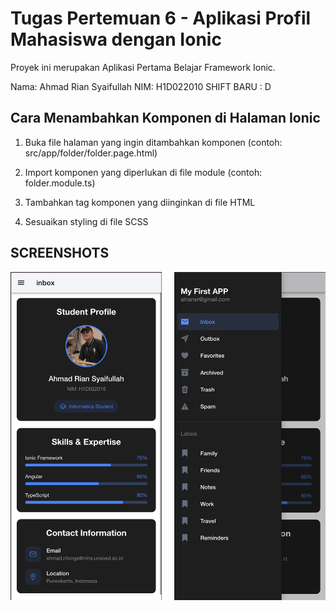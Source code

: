 # Tugas Pertemuan 6 - Aplikasi Profil Mahasiswa dengan Ionic

Proyek ini merupakan Aplikasi Pertama Belajar Framework Ionic.

Nama: Ahmad Rian Syaifullah
NIM: H1D022010
SHIFT BARU : D

## Cara Menambahkan Komponen di Halaman Ionic

1. Buka file halaman yang ingin ditambahkan komponen (contoh: src/app/folder/folder.page.html)

2. Import komponen yang diperlukan di file module (contoh: folder.module.ts)

3. Tambahkan tag komponen yang diinginkan di file HTML
4. Sesuaikan styling di file SCSS

## SCREENSHOTS

<div style="display: flex; flex-wrap: wrap; gap: 10px; justify-content: space-between;">
  <img src="src/assets/img/first.png" alt="landing" style="width: 48%; max-width: 300px;"/>
  <img src="src/assets/img/second.png" alt="sidebar" style="width: 48%; max-width: 300px;"/>
</div>
